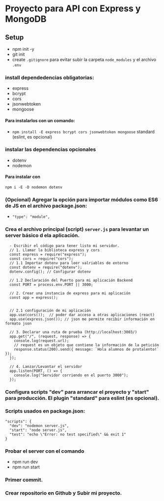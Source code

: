 # Proyecto para API con Express y MongoDB

## Setup
- npm init -y
- git init
- create ```.gitignore``` para evitar subir la carpeta ```node_modules``` y el archivo ```.env```
### install dependedencias obligatorias:
  - express
  - bcrypt
  - cors
  - jsonwebtoken
  - mongoose
#### Para instalarlos con un comando:
  - ```npm install -E express bcrypt cors jsonwebtoken mongoose``` standard (eslint, es opcional)
### instalar las dependencias opcionales
  - dotenv
  - nodemon
#### Para instalar con
  ```npm i -E -D nodemon dotenv```
### (Opcional) Agregar la opción para importar módulos como ES6 de JS en el archivo package.json:
  - ```"type": "module",```

### Crea el archivo principal (script) ```server.js``` para levantar un server básico d ela aplicación.
```
  - Escribir el código para tener listo mi servidor.
  // 1. Llamar la biblioteca express y cors
  const express = require("express");
  const cors = require("cors");
  // 1.1 Importar dotenv para leer valriables de entorno
  const dotenv = require("dotenv");
  dotenv.config(); // Configurar dotenv

  // 1.2 Declaración del Puerto para mi aplicación Backend
  const PORT = process.env.PORT || 3000;

  // 2. Crear una instancia de express para mi aplicación
  const app = express();


  // 2.1 configuración de mi aplicación
  app.use(cors());  // poder dar acceso a otras aplicaciones (react)
  app.use(express.json()); // json me permite recibir información en formato json

  // 3. Declarar una ruta de prueba (http://localhost:3003/) 
  app.get("/", (request, response) => {
    console.log(request.url);
    // request es un objeto que contiene la información de la petición
    response.status(200).send({ message: `Hola alumnos de protalento!` });
  });

  // 4. Lanzar/Levantar el servidor
  app.listen(PORT, () => {
    console.log("Servidor corriendo en el puerto 3000");
  });
```
### Configura scripts "dev" para arrancar el proyecto y "start" para producción. El plugin "standard" para eslint (es opcional).
### Scripts usados en package.json:
  ```
  "scripts": {
    "dev": "nodemon server.js",
    "start": "node server.js",
    "test": "echo \"Error: no test specified\" && exit 1"
  }
  ```

### Probar el server con el comando
  - npm run dev
  - npm run start

### Primer commit.
### Crear repositorio en Github y Subir mi proyecto.
